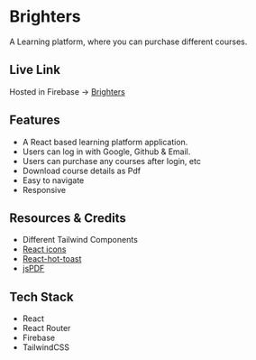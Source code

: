 # Brighters

A Learning platform, where you can purchase different courses.

## Live Link

Hosted in Firebase -> [Brighters](https://brighters.web.app/)

## Features

- A React based learning platform application.
- Users can log in with Google, Github & Email.
- Users can purchase any courses after login, etc
- Download course details as Pdf
- Easy to navigate
- Responsive

## Resources & Credits

- Different Tailwind Components
- [React icons](https://react-icons.github.io/react-icons/)
- [React-hot-toast](https://react-hot-toast.com/)
- [jsPDF](https://www.npmjs.com/package/jspdf)

## Tech Stack

- React
- React Router
- Firebase
- TailwindCSS
